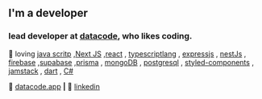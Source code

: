 
## I'm a developer

### lead  developer at [datacode][datacode.app], who likes coding.

<!-- 👨🏼‍💻 building [bradgarropy.com][website]  
🧠 learning [nextjs][next], [typescript][typescript]   -->
💜 loving  [java scritp][java script] ,[Next JS][Next JS] ,[react][react] , [typescriptlang][typescriptlang] , [expressjs][expressjs] , [nestJs][nestJs] , [firebase][firebase] ,[supabase][supabase] ,[prisma][prisma] , [mongoDB][mongoDB] , [postgresql][postgresql] , [styled-components][styled] , [jamstack][jamstack] , [dart][dart] , [C#][C#] 

🏡 [datacode.app][datacode.app]  **|** 
👔 [linkedin][linkedin]

[datacode.app]:https://www.datacode.app
<!-- [banner]: https://raw.githubusercontent.com/bradgarropy/bradgarropy/master/banner.png -->
[adobe]: https://adobe.com
[react]: http://reactjs.org
[Next JS]: https://nextjs.org
[firebase]: https://firebase.google.com
[supabase]: https://supabase.com
[prisma]: https://www.prisma.io
[styled]: https://styled-components.com
[jamstack]: https://jamstack.org
[mongoDB]: https://www.mongodb.com
[postgresql]: https://www.postgresql.org
[next]: https://nextjs.org
[nestJs]: https://nestjs.com
[expressjs]: https://expressjs.com
[typescriptlang]: https://www.typescriptlang.org
[C#]:https://docs.microsoft.com/en-us/dotnet/csharp
[dart]:https://dart.dev
[java script]:https://www.javascript.com
<!-- [typescript]: https://www.typescriptlang.org -->
[website]: https://datacode.app
[twitter]: https://twitter.com/dev_farzad
[instagram]: https://www.instagram.com/_far.zad/
[linkedin]: https://www.linkedin.com/in/farzad-developer/
<!-- [npm]: https://npmjs.com/~bradgarropy -->

